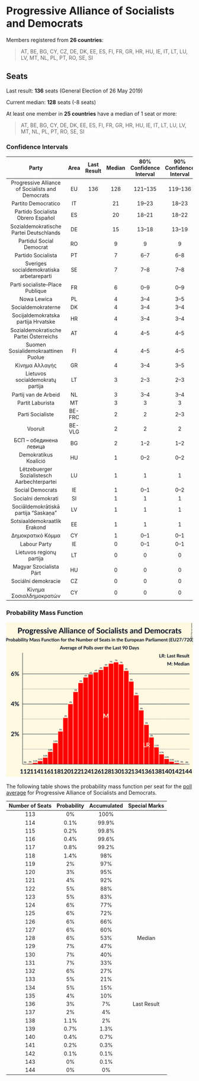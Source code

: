 # Progressive Alliance of Socialists and Democrats

Members registered from **26 countries**:

> AT, BE, BG, CY, CZ, DE, DK, EE, ES, FI, FR, GR, HR, HU, IE, IT, LT, LU, LV, MT, NL, PL, PT, RO, SE, SI

## Seats

Last result: **136** seats (General Election of 26 May 2019)

Current median: **128** seats (-8 seats)

At least one member in **25 countries** have a median of 1 seat or more:

> AT, BE, BG, CY, DE, DK, EE, ES, FI, FR, GR, HR, HU, IE, IT, LT, LU, LV, MT, NL, PL, PT, RO, SE, SI

### Confidence Intervals

| Party | Area | Last Result | Median | 80% Confidence Interval | 90% Confidence Interval | 95% Confidence Interval | 99% Confidence Interval |
|:-----:|:----:|:-----------:|:------:|:-----------------------:|:-----------------------:|:-----------------------:|:-----------------------:|
| Progressive Alliance of Socialists and Democrats | EU | 136 | 128 | 121–135 | 119–136 | 118–137 | 116–140 |
| Partito Democratico | IT | | 21 | 19–23 | 18–23 | 18–24 | 17–25 |
| Partido Socialista Obrero Español | ES | | 20 | 18–21 | 18–22 | 17–22 | 17–23 |
| Sozialdemokratische Partei Deutschlands | DE | | 15 | 13–18 | 13–19 | 12–19 | 12–19 |
| Partidul Social Democrat | RO | | 9 | 9 | 9 | 9 | 9 |
| Partido Socialista | PT | | 7 | 6–7 | 6–8 | 5–8 | 5–8 |
| Sveriges socialdemokratiska arbetareparti | SE | | 7 | 7–8 | 7–8 | 7–8 | 7–8 |
| Parti socialiste–Place Publique | FR | | 6 | 0–9 | 0–9 | 0–10 | 0–10 |
| Nowa Lewica | PL | | 4 | 3–4 | 3–5 | 2–5 | 0–5 |
| Socialdemokraterne | DK | | 4 | 3–4 | 3–4 | 3–4 | 3–4 |
| Socijaldemokratska partija Hrvatske | HR | | 4 | 3–4 | 3–4 | 3–4 | 3–5 |
| Sozialdemokratische Partei Österreichs | AT | | 4 | 4–5 | 4–5 | 4–5 | 3–5 |
| Suomen Sosialidemokraattinen Puolue | FI | | 4 | 4–5 | 4–5 | 4–5 | 4–5 |
| Κίνημα Αλλαγής | GR | | 4 | 3–4 | 3–5 | 3–5 | 3–5 |
| Lietuvos socialdemokratų partija | LT | | 3 | 2–3 | 2–3 | 2–3 | 2–4 |
| Partij van de Arbeid | NL | | 3 | 3–4 | 3–4 | 3–4 | 2–4 |
| Partit Laburista | MT | | 3 | 3 | 3 | 3 | 3 |
| Parti Socialiste | BE-FRC | | 2 | 2 | 2–3 | 2–3 | 2–3 |
| Vooruit | BE-VLG | | 2 | 2 | 2 | 2 | 1–3 |
| БСП – обединена левица | BG | | 2 | 1–2 | 1–2 | 1–2 | 0–2 |
| Demokratikus Koalíció | HU | | 1 | 0–2 | 0–2 | 0–2 | 0–2 |
| Lëtzebuerger Sozialistesch Aarbechterpartei | LU | | 1 | 1 | 1 | 1 | 1 |
| Social Democrats | IE | | 1 | 0–1 | 0–2 | 0–2 | 0–2 |
| Socialni demokrati | SI | | 1 | 1 | 1 | 1 | 0–1 |
| Sociāldemokrātiskā partija “Saskaņa” | LV | | 1 | 1 | 1 | 0–1 | 0–1 |
| Sotsiaaldemokraatlik Erakond | EE | | 1 | 1 | 1 | 1 | 1 |
| Δημοκρατικό Κόμμα | CY | | 1 | 0–1 | 0–1 | 0–1 | 0–1 |
| Labour Party | IE | | 0 | 0–1 | 0–1 | 0–1 | 0–1 |
| Lietuvos regionų partija | LT | | 0 | 0 | 0 | 0 | 0–1 |
| Magyar Szocialista Párt | HU | | 0 | 0 | 0 | 0 | 0 |
| Sociální demokracie | CZ | | 0 | 0 | 0 | 0 | 0 |
| Κίνημα Σοσιαλδημοκρατών | CY | | 0 | 0 | 0 | 0 | 0 |

### Probability Mass Function

![Graph with seats probability mass function not yet produced](average-2025-01-31-seats-pmf-progressiveallianceofsocialistsanddemocrats.png "Seats Probability Mass Function")

The following table shows the probability mass function per seat for the [poll average](average-2025-01-31.html) for Progressive Alliance of Socialists and Democrats.

| Number of Seats | Probability | Accumulated | Special Marks |
|:---------------:|:-----------:|:-----------:|:-------------:|
| 113 | 0% | 100% |  |
| 114 | 0.1% | 99.9% |  |
| 115 | 0.2% | 99.8% |  |
| 116 | 0.4% | 99.6% |  |
| 117 | 0.8% | 99.2% |  |
| 118 | 1.4% | 98% |  |
| 119 | 2% | 97% |  |
| 120 | 3% | 95% |  |
| 121 | 4% | 92% |  |
| 122 | 5% | 88% |  |
| 123 | 5% | 83% |  |
| 124 | 6% | 77% |  |
| 125 | 6% | 72% |  |
| 126 | 6% | 66% |  |
| 127 | 6% | 60% |  |
| 128 | 6% | 53% | Median |
| 129 | 7% | 47% |  |
| 130 | 7% | 40% |  |
| 131 | 7% | 33% |  |
| 132 | 6% | 27% |  |
| 133 | 5% | 21% |  |
| 134 | 5% | 15% |  |
| 135 | 4% | 10% |  |
| 136 | 3% | 7% | Last Result |
| 137 | 2% | 4% |  |
| 138 | 1.1% | 2% |  |
| 139 | 0.7% | 1.3% |  |
| 140 | 0.4% | 0.7% |  |
| 141 | 0.2% | 0.3% |  |
| 142 | 0.1% | 0.1% |  |
| 143 | 0% | 0.1% |  |
| 144 | 0% | 0% |  |


